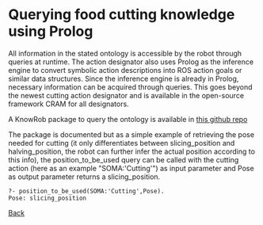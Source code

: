 # Querying food cutting knowledge using Prolog
All information in the stated ontology is accessible by the robot through queries at runtime. The action designator also uses Prolog as the inference engine to convert symbolic action descriptions into ROS action goals or similar data structures. Since the inference engine is already in Prolog, necessary information can be acquired through queries. This goes beyond the newest cutting action designator and is available in the open-source framework CRAM for all designators. 

A KnowRob package to query the ontology is available in <a href="https://github.com/Food-Ninja/knowrob_cutting">this github repo</a>

The package is documented but as a simple example of retrieving the pose needed for cutting (it only differentiates between slicing_position and halving_position, the robot can further infer the actual position according to this info), the position_to_be_used query can be called with the cutting action (here as an example "SOMA:'Cutting'") as input parameter and Pose as output parameter returns a slicing_position. 

```
?- position_to_be_used(SOMA:'Cutting',Pose).
Pose: slicing_position
```

[Back](./Webinterface.html)
